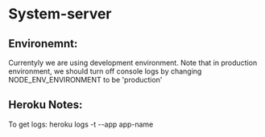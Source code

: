 # System-server

## Environemnt:
Currentyly we are using development environment. Note that in production environment, we should turn off console logs by changing
NODE_ENV_ENVIRONMENT to be 'production'

## Heroku Notes:
To get logs: heroku logs -t --app app-name

